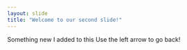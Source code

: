 ```yaml
---
layout: slide
title: "Welcome to our second slide!"
---
```

Something new I added to this
Use the left arrow to go back!

